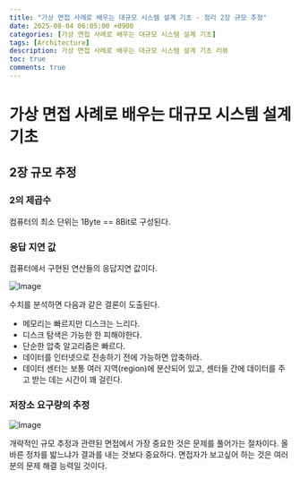 ```yaml
---
title: "가상 면접 사례로 배우는 대규모 시스템 설계 기초 - 정리 2장 규모 추정"
date: 2025-08-04 06:05:00 +0900
categories: [가상 면접 사례로 배우는 대규모 시스템 설계 기초]
tags: [Architecture]
description: 가상 면접 사례로 배우는 대규모 시스템 설계 기초 리뷰
toc: true
comments: true
---
```


# 가상 면접 사례로 배우는 대규모 시스템 설계 기초 

## 2장 규모 추정

### 2의 제곱수 

컴퓨터의 최소 단위는 1Byte == 8Bit로 구성된다.

### 응답 지연 값

컴퓨터에서 구현된 연산들의 응답지연 값이다. 

![Image](https://prod-files-secure.s3.us-west-2.amazonaws.com/e6db513d-ec54-40ff-aa74-2487b0bcfe15/6d8a43f3-3c85-40fb-af1a-dd62fc4c1ab6/Untitled.png?X-Amz-Algorithm=AWS4-HMAC-SHA256&X-Amz-Content-Sha256=UNSIGNED-PAYLOAD&X-Amz-Credential=ASIAZI2LB46635X3D7LL%2F20250805%2Fus-west-2%2Fs3%2Faws4_request&X-Amz-Date=20250805T061034Z&X-Amz-Expires=3600&X-Amz-Security-Token=IQoJb3JpZ2luX2VjEB4aCXVzLXdlc3QtMiJHMEUCIQDBIXt69HoNeV%2B2WF2GP%2BIRKZTZyCmySQisdrD112X1dwIgQ7cVCfP2K1JkBWUGM2%2FI%2F8%2FssEN%2FT0gQmuhkmnrfw9Yq%2FwMIVxAAGgw2Mzc0MjMxODM4MDUiDFu9cWUgP3aBeYnQmircA2LKLrjBtFJ%2F0Vwg1Vqkwhf%2BVzzd%2BHigTkebx1Kzsz7XLMGx3BThgM6JGtHWE6%2BX2MN3QSiKZFMNJdCknd7wDWgQUrpoT9%2BalzdYQ904WgPaBQY4WV1OybA7L3eePlUzOgOlTrBYN%2B%2BOU1epy5cBI9McjEUOzeKp1gZTUCKyflw%2BvFG16g%2B3hAsH5A4tk7ZvIwlZjDiBjyq7UgbyhUZqDPGVqTCRVvzHxNjvTg%2FwL7M82fdNjUSNTDwLWM1nghq5poCZzPhOOBPn3xbAqS0ZiHVwOnk11XvumL4hNcJqR98MNYQhVz4SIQi69qupOsHgG7IDvAh7zCT4KtrGJt2Rb7%2FQf0dpJJf8JiL1o7QQTvsMl7DH%2BTDWjwgyCwMyR8WB3X4BysxFcSUdoVbm6mHDzutddqq7QyrG1qxq2oNWdN%2BnCYTBb5GcR3Ngi%2BJzewEv6GNQoZIDMBvZtdtKRREVVGVVZllVgE6Dwrghq10WzxPsOsnpCeWd%2FQNmYyTz5Jn3nlkLAY1HniXXJujTIj%2FGY8LGkhMRYyS7MUZ1eSEweZZQmeb8a6Jhb8EZ%2B6yaqcC0mg8M%2F6lxhnM9wKv2z2wHO5WndtsWLEYTfz6wb3qKIFK7VMR%2F7mCy136ZBrSGMOizxsQGOqUBef8SZlkih1rUHrx2zumXI%2B14W9ifsmiLLMkZKfWByCT5xaJgTjGZaEDasNANwrbbhXZVvlItar9bT2%2FdUBkzCiz%2FHc5SyX1nVvoQMfAaTmVS2QirMy7NhjhKG8Utsg2PzCJCT%2FzJzdXjCpnu2Cs%2FgR94ZXyCIL1cpw6dlI5Jh4JLHTclgwiUX5gJQNyMMObmsHv403o3ZDkJCNeYm%2BxgBQxjGBQ9&X-Amz-Signature=70e27875fdc767fadead62005d5f8d80e0c0ac7afc09a328358435dadc897a6a&X-Amz-SignedHeaders=host&x-amz-checksum-mode=ENABLED&x-id=GetObject)

수치를 분석하면 다음과 같은 결론이 도출된다.

- 메모리는 빠르지만 디스크는 느리다.
- 디스크 탐색은 가능한 한 피해야한다.
- 단순한 압축 알고리즘은 빠르다.
- 데이터를 인터넷으로 전송하기 전에 가능하면 압축하라.
- 데이터 센터는 보통 여러 지역(region)에 분산되어 있고, 센터들 간에 데이터를 주고 받는 데는 시간이 꽤 걸린다.
### 저장소 요구량의 추정

![Image](https://prod-files-secure.s3.us-west-2.amazonaws.com/e6db513d-ec54-40ff-aa74-2487b0bcfe15/f4410fca-dcba-469f-9ea5-ddf008183e90/Untitled.png?X-Amz-Algorithm=AWS4-HMAC-SHA256&X-Amz-Content-Sha256=UNSIGNED-PAYLOAD&X-Amz-Credential=ASIAZI2LB46635X3D7LL%2F20250805%2Fus-west-2%2Fs3%2Faws4_request&X-Amz-Date=20250805T061034Z&X-Amz-Expires=3600&X-Amz-Security-Token=IQoJb3JpZ2luX2VjEB4aCXVzLXdlc3QtMiJHMEUCIQDBIXt69HoNeV%2B2WF2GP%2BIRKZTZyCmySQisdrD112X1dwIgQ7cVCfP2K1JkBWUGM2%2FI%2F8%2FssEN%2FT0gQmuhkmnrfw9Yq%2FwMIVxAAGgw2Mzc0MjMxODM4MDUiDFu9cWUgP3aBeYnQmircA2LKLrjBtFJ%2F0Vwg1Vqkwhf%2BVzzd%2BHigTkebx1Kzsz7XLMGx3BThgM6JGtHWE6%2BX2MN3QSiKZFMNJdCknd7wDWgQUrpoT9%2BalzdYQ904WgPaBQY4WV1OybA7L3eePlUzOgOlTrBYN%2B%2BOU1epy5cBI9McjEUOzeKp1gZTUCKyflw%2BvFG16g%2B3hAsH5A4tk7ZvIwlZjDiBjyq7UgbyhUZqDPGVqTCRVvzHxNjvTg%2FwL7M82fdNjUSNTDwLWM1nghq5poCZzPhOOBPn3xbAqS0ZiHVwOnk11XvumL4hNcJqR98MNYQhVz4SIQi69qupOsHgG7IDvAh7zCT4KtrGJt2Rb7%2FQf0dpJJf8JiL1o7QQTvsMl7DH%2BTDWjwgyCwMyR8WB3X4BysxFcSUdoVbm6mHDzutddqq7QyrG1qxq2oNWdN%2BnCYTBb5GcR3Ngi%2BJzewEv6GNQoZIDMBvZtdtKRREVVGVVZllVgE6Dwrghq10WzxPsOsnpCeWd%2FQNmYyTz5Jn3nlkLAY1HniXXJujTIj%2FGY8LGkhMRYyS7MUZ1eSEweZZQmeb8a6Jhb8EZ%2B6yaqcC0mg8M%2F6lxhnM9wKv2z2wHO5WndtsWLEYTfz6wb3qKIFK7VMR%2F7mCy136ZBrSGMOizxsQGOqUBef8SZlkih1rUHrx2zumXI%2B14W9ifsmiLLMkZKfWByCT5xaJgTjGZaEDasNANwrbbhXZVvlItar9bT2%2FdUBkzCiz%2FHc5SyX1nVvoQMfAaTmVS2QirMy7NhjhKG8Utsg2PzCJCT%2FzJzdXjCpnu2Cs%2FgR94ZXyCIL1cpw6dlI5Jh4JLHTclgwiUX5gJQNyMMObmsHv403o3ZDkJCNeYm%2BxgBQxjGBQ9&X-Amz-Signature=fbf4bfc924ebd92f3c1feb33a8a5552f1e9cf1706ad27ca2cff793f2703f0a1b&X-Amz-SignedHeaders=host&x-amz-checksum-mode=ENABLED&x-id=GetObject)

개략적인 규모 추정과 관련된 면접에서 가장 중요한 것은 문제를 풀어가는 절차이다. 올바른 정차를 밟느냐가 결과를 내는 것보다 중요하다. 면접자가 보고싶어 하는 것은 여러분의 문제 해결 능력일 것이다. 


